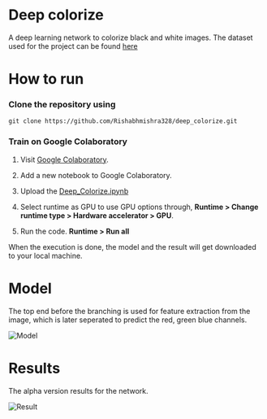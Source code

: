 # Deep colorize
A deep learning network to colorize black and white images. The dataset used for the project can be found [here](http://cvcl.mit.edu/database.htm)

# How to run
### Clone the repository using

```git clone https://github.com/Rishabhmishra328/deep_colorize.git```

### Train on Google Colaboratory

1. Visit [Google Colaboratory](https://colab.research.google.com/).

2. Add a new notebook to Google Colaboratory.

3. Upload the [Deep_Colorize.ipynb](https://github.com/Rishabhmishra328/deep_colorize/blob/master/Deep_Colorize.ipynb)

4. Select runtime as GPU to use GPU options through, **Runtime > Change runtime type > Hardware accelerator > GPU**.

5. Run the code. **Runtime > Run all**

When the execution is done, the model and the result will get downloaded to your local machine.

# Model

The top end before the branching is used for feature extraction from the image, which is later seperated to predict the red, green blue channels.

![Model](https://github.com/Rishabhmishra328/deep_colorize/blob/master/colorize_model.png)

# Results

The alpha version results for the network.

![Result](https://github.com/Rishabhmishra328/deep_colorize/blob/master/results.png)

